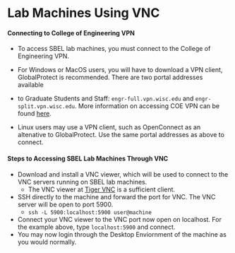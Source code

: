 # Lab Machines Using VNC

#### Connecting to College of Engineering VPN
* To access SBEL lab machines, you must connect to the College of Engineering VPN.

* For Windows or MacOS users, you will have to download a VPN client, GlobalProtect is recommended. There are two portal addresses available
* to Graduate Students and Staff: `engr-full.vpn.wisc.edu` and `engr-split.vpn.wisc.edu`. More information on accessing COE VPN can be found [here](https://kb.wisc.edu/cae/page.php?id=5573).

* Linux users may use a VPN client, such as OpenConnect as an altenative to GlobalProtect. Use the same portal addresses as above to connect. 

#### Steps to Accessing SBEL Lab Machines Through VNC
* Download and install a VNC viewer, which will be used to connect to the VNC servers running on SBEL lab machines.
	* The VNC viewer at [Tiger VNC](https://bintray.com/tigervnc/stable/tigervnc/1.10.1) is a sufficient client.
* SSH directly to the machine and forward the port for VNC. The VNC server will be open to port 5900.
	* ```ssh -L 5900:localhost:5900 user@machine```
* Connect your VNC viewer to the VNC port now open on localhost. For the example above, type ```localhost:5900``` and connect.
* You may now login through the Desktop Enviornment of the machine as you would normally.